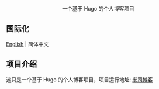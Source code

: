 <p align="center">
  一个基于 Hugo 的个人博客项目<br/>
</p>

## 国际化

[English](README.md) | 简体中文

## 项目介绍

这只是一个基于 Hugo 的个人博客项目，项目运行地址: [米司博客](https://blog.misitebao.com)

